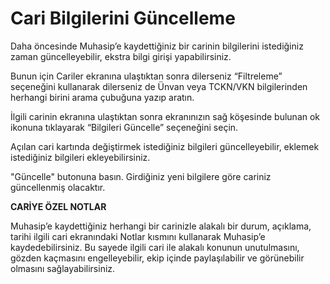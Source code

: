 # Cari Bilgilerini Güncelleme

Daha öncesinde Muhasip’e kaydettiğiniz bir carinin bilgilerini istediğiniz zaman güncelleyebilir, ekstra bilgi girişi yapabilirsiniz.

Bunun için Cariler ekranına ulaştıktan sonra dilerseniz “Filtreleme” seçeneğini kullanarak dilerseniz de Ünvan veya TCKN/VKN bilgilerinden herhangi birini arama çubuğuna yazıp aratın.

İlgili carinin ekranına ulaştıktan sonra ekranınızın sağ köşesinde bulunan ok ikonuna tıklayarak “Bilgileri Güncelle” seçeneğini seçin.

Açılan cari kartında değiştirmek istediğiniz bilgileri güncelleyebilir, eklemek istediğiniz bilgileri ekleyebilirsiniz.&#x20;

"Güncelle" butonuna basın. Girdiğiniz yeni bilgilere göre cariniz güncellenmiş olacaktır.



**CARİYE ÖZEL NOTLAR**

Muhasip’e kaydettiğiniz herhangi bir carinizle alakalı bir durum, açıklama, tarihi ilgili cari ekranındaki Notlar kısmını kullanarak Muhasip’e kaydedebilirsiniz. Bu sayede ilgili cari ile alakalı konunun unutulmasını, gözden kaçmasını engelleyebilir, ekip içinde paylaşılabilir ve görünebilir olmasını sağlayabilirsiniz.&#x20;

&#x20;

&#x20;
